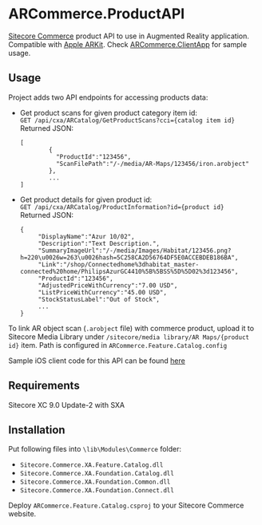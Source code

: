 # ARCommerce.ProductAPI

[Sitecore Commerce](https://dev.sitecore.net/Downloads/Sitecore_Commerce.aspx) product API to use in Augmented Reality application. Compatible with [Apple ARKit](https://developer.apple.com/arkit/). Check [ARCommerce.ClientApp](https://github.com/whuu/ARCommerce.ClientApp) for sample usage. 

## Usage

Project adds two API endpoints for accessing products data:
* Get product scans for given product category item id: <br/>
 `GET /api/cxa/ARCatalog/GetProductScans?cci={catalog item id}`<br/>
 Returned JSON: 
	```
	[
			{
			  "ProductId":"123456",
			  "ScanFilePath":"/-/media/AR-Maps/123456/iron.arobject"
			},
			...
	]
	```
  
* Get product details for given product id: <br/>
 `GET /api/cxa/ARCatalog/ProductInformation?id={product id}` <br/>
	Returned JSON:
	```
	{
	     "DisplayName":"Azur 10/02",
	     "Description":"Text Description.",
         "SummaryImageUrl":"/-/media/Images/Habitat/123456.png?h=220\u0026w=263\u0026hash=5C258CA2D56764DF5E0ACCEBDEB186BA",
         "Link":"/shop/Connectedhome%3dhabitat_master-connected%20home/PhilipsAzurGC4410%5B%5BSS%5D%5D02%3d123456",
         "ProductId":"123456",
         "AdjustedPriceWithCurrency":"7.00 USD",
         "ListPriceWithCurrency":"45.00 USD",
         "StockStatusLabel":"Out of Stock",
         ...
	}
	```

To link AR object scan (`.arobject` file) with commerce product, upload it to Sitecore Media Library under `/sitecore/media library/AR Maps/{product id}` item. Path is configured in `ARCommerce.Feature.Catalog.config`

Sample iOS client code for this API can be found [here](https://github.com/whuu/ARCommerce.ClientApp)

## Requirements

Sitecore XC 9.0 Update-2 with SXA

## Installation

Put following files into `\lib\Modules\Commerce` folder: 
* `Sitecore.Commerce.XA.Feature.Catalog.dll`
* `Sitecore.Commerce.XA.Foundation.Catalog.dll`
* `Sitecore.Commerce.XA.Foundation.Common.dll`
* `Sitecore.Commerce.XA.Foundation.Connect.dll`

Deploy `ARCommerce.Feature.Catalog.csproj` to your Sitecore Commerce website.
